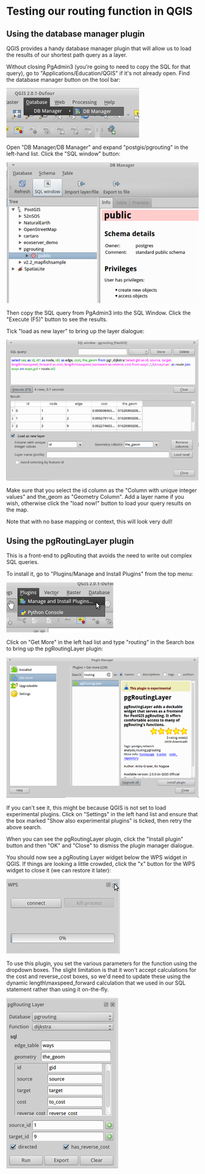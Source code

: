 # Testing our routing function in QGIS

## Using the database manager plugin

QGIS provides a handy database manager plugin that will allow us to load the results of our shortest path query as a layer.

Without closing PgAdmin3 (you're going to need to copy the SQL for that query), go to "Applications/Education/QGIS" if it's not already open. Find the database manager button on the tool bar:

![Database Manager](../images/database_manager.png)

Open "DB Manager/DB Manager" and expand "postgis/pgrouting" in the left-hand list. Click the "SQL window" button:

![SQL window](../images/sql_window.png)

Then copy the SQL query from PgAdmin3 into the SQL Window. Click the "Execute (F5)" button to see the results.

Tick "load as new layer" to bring up the layer dialogue:

![Load Layer](../images/load_layer.png)

Make sure that you select the id column as the "Column with unique integer values" and the_geom as "Geometry Column". Add a layer name if you wish, otherwise click the "load now!" button to load your query results on the map.

Note that with no base mapping or context, this will look very dull!

## Using the pgRoutingLayer plugin

This is a front-end to pgRouting that avoids the need to write out complex SQL queries.

To install it, go to "Plugins/Manage and Install Plugins" from the top menu:

![Plugins Manager](../images/load_plugins.png)

Click on "Get More" in the left had list and type "routing" in the Search box to bring up the pgRoutingLayer plugin:

![pgRoutingLayer plugin](../images//pgroutinglayer_plugin.png)

If you can't see it, this might be because QGIS is not set to load experimental plugins. Click on "Settings" in the left hand list and ensure that the box marked "Show also experimental plugins" is ticked, then retry the above search.

When you can see the pgRoutingLayer plugin, click the "Install plugin" button and then "OK" and "Close" to dismiss the plugin manager dialogue.

You should now see a pgRouting Layer widget below the WPS widget in QGIS. If things are looking a little crowded, click the "x" button for the WPS widget to close it (we can restore it later):

![Closing WPS widget](../images/wps_widget.png)

To use this plugin, you set the various parameters for the function using the dropdown boxes. The slight limitation is that it won't accept calculations for the cost and reverse_cost boxes, so we'd need to update these using the dynamic length\maxspeed_forward calculation that we used in our SQL statement rather than using it on-the-fly.

![pgRouting Layer Plugin](../images/pgroutinglayer_widget.png)

